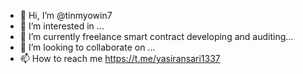 - 👋 Hi, I’m @tinmyowin7
- 👀 I’m interested in ...
- 🌱 I’m currently freelance smart contract developing and auditing...
- 💞️ I’m looking to collaborate on ...
- 📫 How to reach me https://t.me/yasiransari1337

<!---
tinmyowin7/tinmyowin7 is a ✨ special ✨ repository because its `README.md` (this file) appears on your GitHub profile.
You can click the Preview link to take a look at your changes.
--->
